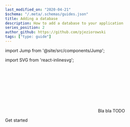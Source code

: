 ```yaml
---
last_modified_on: "2020-04-21"
$schema: "/.meta/.schemas/guides.json"
title: Adding a database
description: How to add a database to your application
series_position: 2
author_github: https://github.com/pjeziorowski
tags: ["type: guide"]
---
```


import Jump from '@site/src/components/Jump';

import SVG from 'react-inlinesvg';

<SVG src="/img/components.svg" />
Bla bla TODO


<Jump to="/guides/getting-started/">Get started</Jump>



